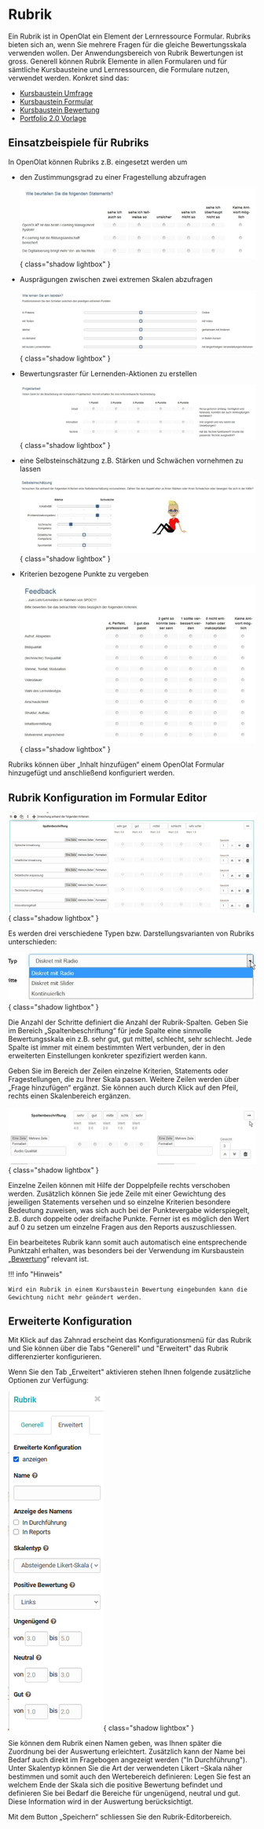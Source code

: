 # Rubrik

Ein Rubrik ist in OpenOlat ein Element der Lernressource Formular. Rubriks bieten sich an, wenn Sie mehrere Fragen für die gleiche Bewertungsskala verwenden wollen. Der Anwendungsbereich von Rubrik Bewertungen ist gross. Generell können Rubrik Elemente in allen Formularen und für sämtliche Kursbausteine und Lernressourcen, die Formulare nutzen, verwendet werden. Konkret sind das:

* [Kursbaustein Umfrage](Forms_in_Questionnaires.de.md)
* [Kursbaustein Formular](Forms_in_Forms_Element.de.md)
* [Kursbaustein Bewertung](Forms_in_Rubric_Scoring.de.md)
* [Portfolio 2.0 Vorlage](Forms_in_the_ePortfolio_template.de.md)

## Einsatzbeispiele für Rubriks

In OpenOlat können Rubriks z.B. eingesetzt werden um

* den Zustimmungsgrad zu einer Fragestellung abzufragen

  ![Rubrik Beispiel Radiobutton1](assets/Rubrik_Beispiel1.jpg){ class="shadow lightbox" }

* Ausprägungen zwischen zwei extremen Skalen abzufragen

  ![Rubrik Beispiel Slider](assets/Rubrik_Beispiel2.jpg){ class="shadow lightbox" }

* Bewertungsraster für Lernenden-Aktionen zu erstellen

  ![Rubrik Beispiel Radiobutton2](assets/Rubrik_Beispiel3.jpg){ class="shadow lightbox" }

* eine Selbsteinschätzung z.B. Stärken und Schwächen vornehmen zu lassen

  ![Rubrik Beispiel Selbseinschätzung](assets/Rubrik_Beispiel4.jpg){ class="shadow lightbox" }

* Kriterien bezogene Punkte zu vergeben

  ![Rubrik Feedback](assets/rubrik_skalentexte.jpg){ class="shadow lightbox" }

Rubriks können über „Inhalt hinzufügen“ einem OpenOlat Formular hinzugefügt und anschließend konfiguriert werden.

## Rubrik Konfiguration im Formular Editor

![Rubrik Editor](assets/formular_rubik17a.png){ class="shadow lightbox" }

Es werden drei verschiedene Typen bzw. Darstellungsvarianten von Rubriks unterschieden:

![Rubrik Varianten](assets/Rubrik_Typ.jpg){ class="shadow lightbox" }

Die Anzahl der Schritte definiert die Anzahl der Rubrik-Spalten. Geben Sie im Bereich „Spaltenbeschriftung“ für jede Spalte eine sinnvolle Bewertungsskala ein z.B. sehr gut, gut mittel, schlecht, sehr schlecht. Jede Spalte ist immer mit einem bestimmten Wert verbunden, der in den erweiterten Einstellungen konkreter spezifiziert werden kann.

Geben Sie im Bereich der Zeilen einzelne Kriterien, Statements oder Fragestellungen, die zu Ihrer Skala passen. Weitere Zeilen werden über „Frage hinzufügen“ ergänzt. Sie können auch durch Klick auf den Pfeil, rechts einen Skalenbereich ergänzen.  

![Rubrik Skalenbereich](assets/Rubrik_2_enden.jpg){ class="shadow lightbox" }

Einzelne Zeilen können mit Hilfe der Doppelpfeile rechts verschoben werden. Zusätzlich können Sie jede Zeile mit einer Gewichtung des jeweiligen Statements versehen und so einzelne Kriterien besondere Bedeutung zuweisen, was sich auch bei der Punktevergabe widerspiegelt, z.B. durch doppelte oder dreifache Punkte. Ferner ist es möglich den Wert auf 0 zu setzen um einzelne Fragen aus den Reports auszuschliessen.

Ein bearbeitetes Rubrik kann somit auch automatisch eine entsprechende Punktzahl erhalten, was besonders bei der Verwendung im Kursbaustein „[Bewertung](../learningresources/Assessment.de.md)“ relevant ist.

!!! info "Hinweis"

    Wird ein Rubrik in einem Kursbaustein Bewertung eingebunden kann die Gewichtung nicht mehr geändert werden.

## Erweiterte Konfiguration

Mit Klick auf das Zahnrad erscheint das Konfigurationsmenü für das Rubrik und Sie können über die Tabs "Generell" und "Erweitert" das Rubrik differenzierter konfigurieren. 

Wenn Sie den Tab „Erweitert" aktivieren stehen Ihnen folgende zusätzliche Optionen zur Verfügung:

![Erweitertes Rubrik Einstellungen](assets/Rubric_erweitert.png){ class="shadow lightbox" }

Sie können dem Rubrik einen Namen geben, was Ihnen später die Zuordnung bei der Auswertung erleichtert. Zusätzlich kann der Name bei Bedarf auch direkt im Fragebogen angezeigt werden ("In Durchführung"). 
Unter Skalentyp können Sie die Art der verwendeten Likert –Skala näher bestimmen und somit auch den Wertebereich definieren: Legen Sie fest an welchem Ende der Skala sich die positive Bewertung befindet und definieren Sie bei Bedarf die Bereiche für ungenügend, neutral und gut. Diese Information wird in der Auswertung berücksichtigt.

Mit dem Button „Speichern“ schliessen Sie den Rubrik-Editorbereich. 